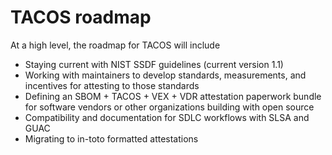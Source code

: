 # TACOS roadmap

At a high level, the roadmap for TACOS will include
- Staying current with NIST SSDF guidelines (current version 1.1)
- Working with maintainers to develop standards, measurements, and incentives for attesting to those standards
- Defining an SBOM + TACOS + VEX + VDR attestation paperwork bundle for software vendors or other organizations building with open source
- Compatibility and documentation for SDLC workflows with SLSA and GUAC
- Migrating to in-toto formatted attestations
